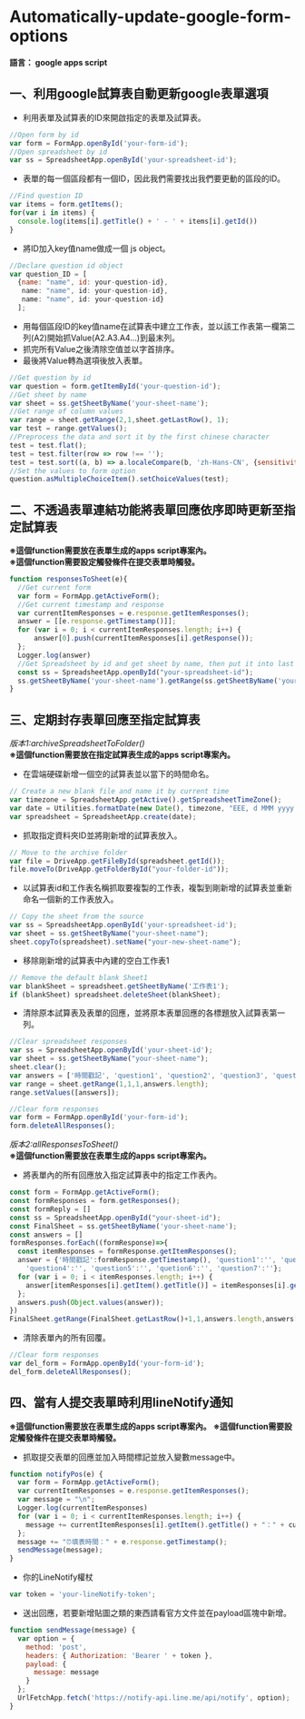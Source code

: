 # Automatically-update-google-form-options

**語言： google apps script**

## 一、利用google試算表自動更新google表單選項
* 利用表單及試算表的ID來開啟指定的表單及試算表。
```js
//Open form by id
var form = FormApp.openById('your-form-id');
//Open spreadsheet by id
var ss = SpreadsheetApp.openById('your-spreadsheet-id');
```
* 表單的每一個區段都有一個ID，因此我們需要找出我們要更動的區段的ID。
```js
//Find question ID
var items = form.getItems();
for(var i in items) {
  console.log(items[i].getTitle() + ' - ' + items[i].getId())
}
```
* 將ID加入key值name做成一個 js object。
```js
//Declare question id object
var question_ID = [
  {name: "name", id: your-question-id},
   name: "name", id: your-question-id},
   name: "name", id: your-question-id}
  ];
```
* 用每個區段ID的key值name在試算表中建立工作表，並以該工作表第一欄第二列(A2)開始抓Value(A2.A3.A4...)到最末列。  
* 抓完所有Value之後清除空值並以字首排序。  
* 最後將Value轉為選項後放入表單。  
```js
//Get question by id
var question = form.getItemById('your-question-id');
//Get sheet by name
var sheet = ss.getSheetByName('your-sheet-name');
//Get range of column values
var range = sheet.getRange(2,1,sheet.getLastRow(), 1);
var test = range.getValues();
//Preprocess the data and sort it by the first chinese character
test = test.flat();
test = test.filter(row => row !== '');
test = test.sort((a, b) => a.localeCompare(b, 'zh-Hans-CN', {sensitivity: 'accent'}))
//Set the values to form option
question.asMultipleChoiceItem().setChoiceValues(test);
```
## 二、不透過表單連結功能將表單回應依序即時更新至指定試算表
**※這個function需要放在表單生成的apps script專案內。**  
**※這個function需要設定觸發條件在提交表單時觸發。**
```js
function responsesToSheet(e){
  //Get current form 
  var form = FormApp.getActiveForm();
  //Get current timestamp and response
  var currentItemResponses = e.response.getItemResponses();
  answer = [[e.response.getTimestamp()]];
  for (var i = 0; i < currentItemResponses.length; i++) {    
      answer[0].push(currentItemResponses[i].getResponse());
  };
  Logger.log(answer)
  //Get Spreadsheet by id and get sheet by name, then put it into last empty row
  const ss = SpreadsheetApp.openById("your-spreadsheet-id");
  ss.getSheetByName('your-sheet-name').getRange(ss.getSheetByName('your-sheet-name').getLastRow()+1,1,1,answer[0].length).setValues(answer);
}
```
## 三、定期封存表單回應至指定試算表
*版本1:archiveSpreadsheetToFolder()*  
**※這個function需要放在指定試算表生成的apps script專案內。**
* 在雲端硬碟新增一個空的試算表並以當下的時間命名。
```js
// Create a new blank file and name it by current time
var timezone = SpreadsheetApp.getActive().getSpreadsheetTimeZone();
var date = Utilities.formatDate(new Date(), timezone, "EEE, d MMM yyyy HH:mm");
var spreadsheet = SpreadsheetApp.create(date);
```
* 抓取指定資料夾ID並將剛新增的試算表放入。
```js
// Move to the archive folder
var file = DriveApp.getFileById(spreadsheet.getId());
file.moveTo(DriveApp.getFolderById("your-folder-id"));
```
* 以試算表id和工作表名稱抓取要複製的工作表，複製到剛新增的試算表並重新命名一個新的工作表放入。
```js
// Copy the sheet from the source
var ss = SpreadsheetApp.openById('your-spreadsheet-id');
var sheet = ss.getSheetByName("your-sheet-name");
sheet.copyTo(spreadsheet).setName("your-new-sheet-name");
```
* 移除剛新增的試算表中內建的空白工作表1
```js
// Remove the default blank Sheet1
var blankSheet = spreadsheet.getSheetByName('工作表1');
if (blankSheet) spreadsheet.deleteSheet(blankSheet);
```
* 清除原本試算表及表單的回應，並將原本表單回應的各標題放入試算表第一列。
```js
//Clear spreadsheet responses
var ss = SpreadsheetApp.openById('your-sheet-id');
var sheet = ss.getSheetByName("your-sheet-name");
sheet.clear();
var answers = ['時間戳記', 'question1', 'question2', 'question3', 'question4', 'question5','question6'];
var range = sheet.getRange(1,1,1,answers.length);
range.setValues([answers]);

//Clear form responses
var form = FormApp.openById('your-form-id'); 
form.deleteAllResponses();
```
*版本2:allResponsesToSheet()*  
**※這個function需要放在表單生成的apps script專案內。**
* 將表單內的所有回應放入指定試算表中的指定工作表內。
```js
const form = FormApp.getActiveForm();
const formResponses = form.getResponses();
const formReply = []
const ss = SpreadsheetApp.openById("your-sheet-id");
const FinalSheet = ss.getSheetByName('your-sheet-name');
const answers = []
formResponses.forEach((formResponse)=>{
  const itemResponses = formResponse.getItemResponses();
  answer = {'時間戳記':formResponse.getTimestamp(), 'question1':'', 'question2':'', 'question3':'',
    'question4':'', 'question5':'', 'quetion6':'', 'question7':''};
  for (var i = 0; i < itemResponses.length; i++) {
    answer[itemResponses[i].getItem().getTitle()] = itemResponses[i].getResponse();
  }; 
  answers.push(Object.values(answer));
})
FinalSheet.getRange(FinalSheet.getLastRow()+1,1,answers.length,answers[0].length).setValues(answers);
```
* 清除表單內的所有回覆。
```js
//Clear form responses
var del_form = FormApp.openById('your-form-id'); 
del_form.deleteAllResponses();
```
## 四、當有人提交表單時利用lineNotify通知
**※這個function需要放在表單生成的apps script專案內。**
**※這個function需要設定觸發條件在提交表單時觸發。**
* 抓取提交表單的回應並加入時間標記並放入變數message中。
```js
function notifyPos(e) {
  var form = FormApp.getActiveForm();
  var currentItemResponses = e.response.getItemResponses();
  var message = "\n";
  Logger.log(currentItemResponses)
  for (var i = 0; i < currentItemResponses.length; i++) {    
    message += currentItemResponses[i].getItem().getTitle() + "：" + currentItemResponses[i].getResponse() + "\n\n";
  };
  message += "⏰填表時間：" + e.response.getTimestamp();
  sendMessage(message);
}
```
* 你的LineNotify權杖
```js
var token = 'your-lineNotify-token';
```
* 送出回應，若要新增貼圖之類的東西請看官方文件並在payload區塊中新增。
```js
function sendMessage(message) {
  var option = {
    method: 'post',
    headers: { Authorization: 'Bearer ' + token },
    payload: {
      message: message
    }
  };
  UrlFetchApp.fetch('https://notify-api.line.me/api/notify', option);
}
```
